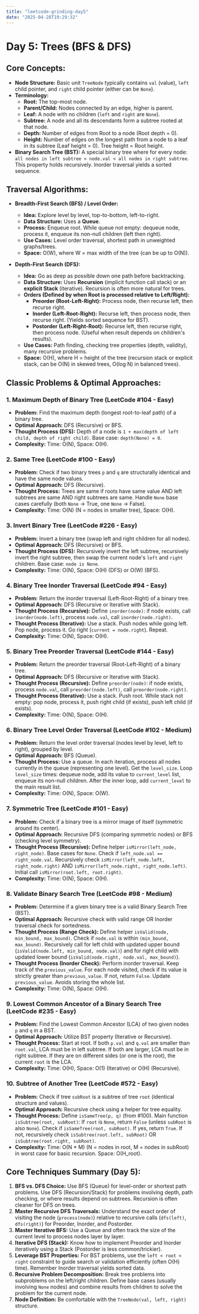```yaml
---
title: "leetcode-grinding-day5"
date: "2025-04-28T19:29:32"
---
```


# Day 5: Trees (BFS & DFS)

## Core Concepts:

* **Node Structure:** Basic unit `TreeNode` typically contains `val` (value), `left` child pointer, and `right` child pointer (either can be `None`).
* **Terminology:**
    * **Root:** The top-most node.
    * **Parent/Child:** Nodes connected by an edge, higher is parent.
    * **Leaf:** A node with no children (`left` and `right` are `None`).
    * **Subtree:** A node and all its descendants form a subtree rooted at that node.
    * **Depth:** Number of edges from Root to a node (Root depth = 0).
    * **Height:** Number of edges on the longest path from a node to a leaf in its subtree (Leaf height = 0). Tree height = Root height.
* **Binary Search Tree (BST):** A special binary tree where for every node: `all nodes in left subtree < node.val < all nodes in right subtree`. This property holds recursively. Inorder traversal yields a sorted sequence.

## Traversal Algorithms:

* **Breadth-First Search (BFS) / Level Order:**
    * **Idea:** Explore level by level, top-to-bottom, left-to-right.
    * **Data Structure:** Uses a **Queue**.
    * **Process:** Enqueue root. While queue not empty: dequeue node, process it, enqueue its non-null children (left then right).
    * **Use Cases:** Level order traversal, shortest path in unweighted graphs/trees.
    * **Space:** O(W), where W = max width of the tree (can be up to O(N)).

* **Depth-First Search (DFS):**
    * **Idea:** Go as deep as possible down one path before backtracking.
    * **Data Structure:** Uses **Recursion** (implicit function call stack) or an **explicit Stack** (iterative). Recursion is often more natural for trees.
    * **Orders (Defined by when Root is processed relative to Left/Right):**
        * **Preorder (Root-Left-Right):** Process node, then recurse left, then recurse right.
        * **Inorder (Left-Root-Right):** Recurse left, then process node, then recurse right. (Yields sorted sequence for BST).
        * **Postorder (Left-Right-Root):** Recurse left, then recurse right, then process node. (Useful when result depends on children's results).
    * **Use Cases:** Path finding, checking tree properties (depth, validity), many recursive problems.
    * **Space:** O(H), where H = height of the tree (recursion stack or explicit stack, can be O(N) in skewed trees, O(log N) in balanced trees).


## Classic Problems & Optimal Approaches:

### 1. Maximum Depth of Binary Tree (LeetCode #104 - Easy)

* **Problem:** Find the maximum depth (longest root-to-leaf path) of a binary tree.
* **Optimal Approach:** DFS (Recursive) or BFS.
* **Thought Process (DFS):** Depth of a node is `1 + max(depth of left child, depth of right child)`. Base case: `depth(None) = 0`.
* **Complexity:** Time: O(N), Space: O(H).

### 2. Same Tree (LeetCode #100 - Easy)

* **Problem:** Check if two binary trees `p` and `q` are structurally identical and have the same node values.
* **Optimal Approach:** DFS (Recursive).
* **Thought Process:** Trees are same if roots have same value AND left subtrees are same AND right subtrees are same. Handle `None` base cases carefully (both `None` -> True, one `None` -> False).
* **Complexity:** Time: O(N) (N = nodes in smaller tree), Space: O(H).

### 3. Invert Binary Tree (LeetCode #226 - Easy)

* **Problem:** Invert a binary tree (swap left and right children for all nodes).
* **Optimal Approach:** DFS (Recursive) or BFS.
* **Thought Process (DFS):** Recursively invert the left subtree, recursively invert the right subtree, then swap the current node's `left` and `right` children. Base case: `node is None`.
* **Complexity:** Time: O(N), Space: O(H) (DFS) or O(W) (BFS).

### 4. Binary Tree Inorder Traversal (LeetCode #94 - Easy)

* **Problem:** Return the inorder traversal (Left-Root-Right) of a binary tree.
* **Optimal Approach:** DFS (Recursive or Iterative with Stack).
* **Thought Process (Recursive):** Define `inorder(node)`: if node exists, call `inorder(node.left)`, process `node.val`, call `inorder(node.right)`.
* **Thought Process (Iterative):** Use a stack. Push nodes while going left. Pop node, process it. Go right (`current = node.right`). Repeat.
* **Complexity:** Time: O(N), Space: O(H).

### 5. Binary Tree Preorder Traversal (LeetCode #144 - Easy)

* **Problem:** Return the preorder traversal (Root-Left-Right) of a binary tree.
* **Optimal Approach:** DFS (Recursive or Iterative with Stack).
* **Thought Process (Recursive):** Define `preorder(node)`: if node exists, process `node.val`, call `preorder(node.left)`, call `preorder(node.right)`.
* **Thought Process (Iterative):** Use a stack. Push root. While stack not empty: pop node, process it, push right child (if exists), push left child (if exists).
* **Complexity:** Time: O(N), Space: O(H).

### 6. Binary Tree Level Order Traversal (LeetCode #102 - Medium)

* **Problem:** Return the level order traversal (nodes level by level, left to right), grouped by level.
* **Optimal Approach:** BFS (Queue).
* **Thought Process:** Use a queue. In each iteration, process all nodes currently in the queue (representing one level). Get the `level_size`. Loop `level_size` times: dequeue node, add its value to `current_level` list, enqueue its non-null children. After the inner loop, add `current_level` to the main result list.
* **Complexity:** Time: O(N), Space: O(W).

### 7. Symmetric Tree (LeetCode #101 - Easy)

* **Problem:** Check if a binary tree is a mirror image of itself (symmetric around its center).
* **Optimal Approach:** Recursive DFS (comparing symmetric nodes) or BFS (checking level symmetry).
* **Thought Process (Recursive):** Define helper `isMirror(left_node, right_node)`. Base cases for `None`. Check if `left_node.val == right_node.val`. Recursively check `isMirror(left_node.left, right_node.right)` AND `isMirror(left_node.right, right_node.left)`. Initial call `isMirror(root.left, root.right)`.
* **Complexity:** Time: O(N), Space: O(H).

### 8. Validate Binary Search Tree (LeetCode #98 - Medium)

* **Problem:** Determine if a given binary tree is a valid Binary Search Tree (BST).
* **Optimal Approach:** Recursive check with valid range OR Inorder traversal check for sortedness.
* **Thought Process (Range Check):** Define helper `isValid(node, min_bound, max_bound)`. Check if `node.val` is within `(min_bound, max_bound)`. Recursively call for left child with updated upper bound (`isValid(node.left, min_bound, node.val)`) and for right child with updated lower bound (`isValid(node.right, node.val, max_bound)`).
* **Thought Process (Inorder Check):** Perform inorder traversal. Keep track of the `previous_value`. For each node visited, check if its value is strictly greater than `previous_value`. If not, return `False`. Update `previous_value`. Avoids storing the whole list.
* **Complexity:** Time: O(N), Space: O(H).

### 9. Lowest Common Ancestor of a Binary Search Tree (LeetCode #235 - Easy)

* **Problem:** Find the Lowest Common Ancestor (LCA) of two given nodes `p` and `q` in a BST.
* **Optimal Approach:** Utilize BST property (Iterative or Recursive).
* **Thought Process:** Start at root. If both `p.val` and `q.val` are smaller than `root.val`, LCA must be in left subtree. If both are larger, LCA must be in right subtree. If they are on different sides (or one is the root), the current `root` is the LCA.
* **Complexity:** Time: O(H), Space: O(1) (Iterative) or O(H) (Recursive).

### 10. Subtree of Another Tree (LeetCode #572 - Easy)

* **Problem:** Check if tree `subRoot` is a subtree of tree `root` (identical structure and values).
* **Optimal Approach:** Recursive check using a helper for tree equality.
* **Thought Process:** Define `isSameTree(p, q)` (from #100). Main function `isSubtree(root, subRoot)`: If `root` is `None`, return `False` (unless `subRoot` is also `None`). Check if `isSameTree(root, subRoot)`. If yes, return `True`. If not, recursively check `isSubtree(root.left, subRoot)` OR `isSubtree(root.right, subRoot)`.
* **Complexity:** Time: O(N * M) (N = nodes in root, M = nodes in subRoot) in worst case for basic recursion. Space: O(H_root).


## Core Techniques Summary (Day 5):

1.  **BFS vs. DFS Choice:** Use BFS (Queue) for level-order or shortest path problems. Use DFS (Recursion/Stack) for problems involving depth, path checking, or where results depend on subtrees. Recursion is often cleaner for DFS on trees.
2.  **Master Recursive DFS Traversals:** Understand the exact order of visiting the node (`process(node)`) relative to recursive calls (`dfs(left)`, `dfs(right)`) for Preorder, Inorder, and Postorder.
3.  **Master Iterative BFS:** Use a Queue and often track the size of the current level to process nodes layer by layer.
4.  **Iterative DFS (Stack):** Know how to implement Preorder and Inorder iteratively using a Stack (Postorder is less common/trickier).
5.  **Leverage BST Properties:** For BST problems, use the `left < root < right` constraint to guide search or validation efficiently (often O(H) time). Remember Inorder traversal yields sorted data.
6.  **Recursive Problem Decomposition:** Break tree problems into subproblems on the left/right children. Define base cases (usually involving `None` nodes) and combine results from children to solve the problem for the current node.
7.  **Node Definition:** Be comfortable with the `TreeNode(val, left, right)` structure.


